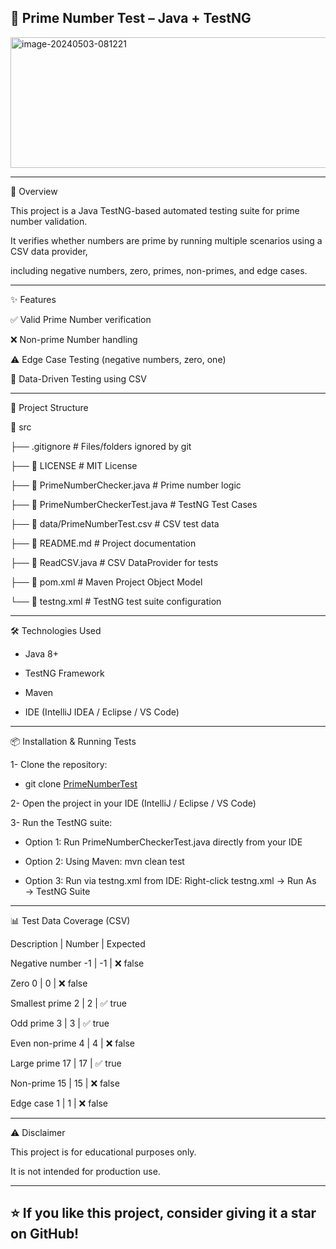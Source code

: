 🔢 Prime Number Test – Java + TestNG
------------------
<img width="601" height="209" alt="image-20240503-081221" src="https://github.com/user-attachments/assets/7263c4c6-ec6a-496c-af8f-a7f633ce6e78" />

------------------

📌 Overview

This project is a Java TestNG-based automated testing suite for prime number validation. 

It verifies whether numbers are prime by running multiple scenarios using a CSV data provider, 

including negative numbers, zero, primes, non-primes, and edge cases.

------------------

✨ Features

✅ Valid Prime Number verification 

❌ Non-prime Number handling  

⚠️ Edge Case Testing (negative numbers, zero, one)  

📂 Data-Driven Testing using CSV

------------------

📂 Project Structure

📁 src

├── .gitignore                       # Files/folders ignored by git  

├── 📄 LICENSE                       # MIT License

├── 📄 PrimeNumberChecker.java       # Prime number logic  

├── 📄 PrimeNumberCheckerTest.java   # TestNG Test Cases  

├── 📄 data/PrimeNumberTest.csv      # CSV test data  

├── 📄 README.md                     # Project documentation

├── 📄 ReadCSV.java                  # CSV DataProvider for tests   

├── 📄 pom.xml                       # Maven Project Object Model  

└── 📄 testng.xml                    # TestNG test suite configuration 

------------------

🛠️ Technologies Used

  - Java 8+  

  - TestNG Framework  

  - Maven  

  - IDE (IntelliJ IDEA / Eclipse / VS Code)

------------------

📦 Installation & Running Tests

1- Clone the repository:

  - git clone [PrimeNumberTest](https://github.com/AhmedElian/PrimeNumberTest.git)
    
2- Open the project in your IDE (IntelliJ / Eclipse / VS Code)

3- Run the TestNG suite:

  - Option 1: Run PrimeNumberCheckerTest.java directly from your IDE

  - Option 2: Using Maven: mvn clean test

  - Option 3: Run via testng.xml from IDE: Right-click testng.xml → Run As → TestNG Suite

------------------

📊 Test Data Coverage (CSV)

Description	| Number	| Expected

Negative number -1	| -1 |	❌ false

Zero 0 |	0	| ❌ false

Smallest prime 2	| 2	| ✅ true

Odd prime 3	| 3	| ✅ true

Even non-prime 4	| 4	| ❌ false

Large prime 17	| 17	| ✅ true

Non-prime 15	| 15	| ❌ false

Edge case 1	| 1	| ❌ false

------------------

⚠️ Disclaimer

This project is for educational purposes only.

It is not intended for production use.

------------------
⭐ If you like this project, consider giving it a star on GitHub!
------------------
